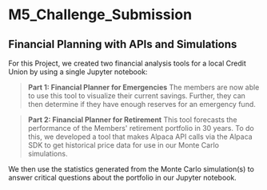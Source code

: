 # **M5_Challenge_Submission**
## **Financial Planning with APIs and Simulations**

For this Project, we created two financial analysis tools for a local Credit Union by using a single Jupyter notebook:
> **Part 1: Financial Planner for Emergencies** 
The members are now able to use this tool to visualize their current savings. Further, they can then determine if they have enough reserves for an emergency fund.

> **Part 2: Financial Planner for Retirement** 
This tool forecasts the performance of the Members' retirement portfolio in 30 years. To do this, we developed a tool that makes Alpaca API calls via the Alpaca SDK to get historical price data for use in our Monte Carlo simulations.

We then use the statistics generated from the Monte Carlo simulation(s) to answer critical questions about the portfolio in our Jupyter notebook.
